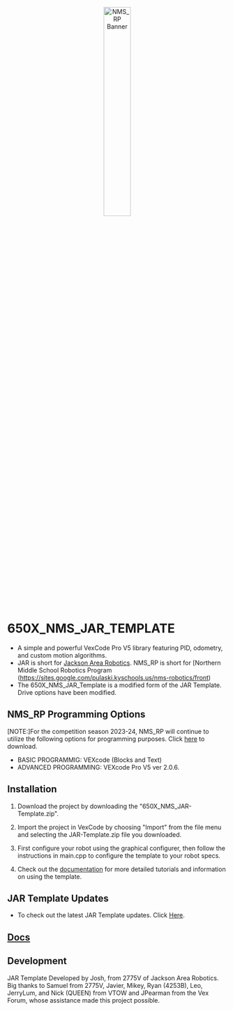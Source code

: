 <p align="center">
<img 
   src="NMS_RP - Banner -SVG.svg"
   alt="NMS_RP Banner"
   style="img-align:center;width:35%;height:auto;">   
</p>

# 650X_NMS_JAR_TEMPLATE
* A simple and powerful VexCode Pro V5 library featuring PID, odometry, and custom motion algorithms.</li>
* JAR is short for [Jackson Area Robotics](https://github.com/JacksonAreaRobotics). NMS_RP is short for [Northern Middle School Robotics 
            Program (https://sites.google.com/pulaski.kyschools.us/nms-robotics/front) </li>
* The 650X_NMS_JAR_Template is a modified form of the JAR Template. Drive options have been modified.</li>

     
## NMS_RP Programming Options
[NOTE:]For the competition season 2023-24, NMS_RP will continue to utilize the following options for programming purposes. Click [here](https://www.vexrobotics.com/vexcode/install/v5) to download. 
* BASIC PROGRAMMIG: VEXcode (Blocks and Text)
* ADVANCED PROGRAMMING: VEXcode Pro V5 ver 2.0.6. 

## Installation
1. Download the project by downloading the "650X_NMS_JAR-Template.zip". 

2. Import the project in VexCode by choosing "Import" from the file menu and selecting the JAR-Template.zip file you downloaded.

3. First configure your robot using the graphical configurer, then follow the instructions in main.cpp to configure the template to your robot specs.

4. Check out the [documentation](https://jacksonarearobotics.github.io/JAR-Template/) for more detailed tutorials and information on using the template.

## JAR Template Updates
* To check out the latest JAR Template updates. 
Click [Here](https://github.com/JacksonAreaRobotics/JAR-Template/releases/tag/v1.1.2).

## [Docs](https://jacksonarearobotics.github.io/JAR-Template/)

## Development
JAR Template Developed by Josh, from 2775V of Jackson Area Robotics. Big thanks to Samuel 
from 2775V, Javier, Mikey, Ryan (4253B), Leo, JerryLum, and Nick (QUEEN) from VTOW and 
JPearman from the Vex Forum, whose assistance made this project possible.    

















     

              




     


